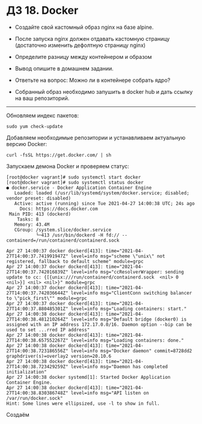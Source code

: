 # ДЗ 18. Docker
* Создайте свой кастомный образ nginx на базе alpine.

* После запуска nginx должен отдавать кастомную страницу (достаточно изменить дефолтную страницу nginx)

* Определите разницу между контейнером и образом

* Вывод опишите в домашнем задании.

* Ответьте на вопрос: Можно ли в контейнере собрать ядро?

* Собранный образ необходимо запушить в docker hub и дать ссылку на ваш репозиторий.
---
Обновляем индекс пакетов:
```
sudo yum check-update
```
Добавляем необходимые репозитории и устанавливаем актуальную версию Docker:
```
curl -fsSL https://get.docker.com/ | sh
```
Запускаем демона Docker и проверяем статус:
```
[root@docker vagrant]# sudo systemctl start docker
[root@docker vagrant]# sudo systemctl status docker
● docker.service - Docker Application Container Engine
   Loaded: loaded (/usr/lib/systemd/system/docker.service; disabled; vendor preset: disabled)
   Active: active (running) since Tue 2021-04-27 14:00:38 UTC; 24s ago
     Docs: https://docs.docker.com
 Main PID: 413 (dockerd)
    Tasks: 8
   Memory: 43.4M
   CGroup: /system.slice/docker.service
           └─413 /usr/bin/dockerd -H fd:// --containerd=/run/containerd/containerd.sock

Apr 27 14:00:37 docker dockerd[413]: time="2021-04-27T14:00:37.741991947Z" level=info msg="scheme \"unix\" not registered, fallback to default scheme" module=grpc
Apr 27 14:00:37 docker dockerd[413]: time="2021-04-27T14:00:37.742016839Z" level=info msg="ccResolverWrapper: sending update to cc: {[{unix:///run/containerd/containerd.sock  <nil> 0 <nil>}] <nil> <nil>}" module=grpc
Apr 27 14:00:37 docker dockerd[413]: time="2021-04-27T14:00:37.742036644Z" level=info msg="ClientConn switching balancer to \"pick_first\"" module=grpc
Apr 27 14:00:37 docker dockerd[413]: time="2021-04-27T14:00:37.880485301Z" level=info msg="Loading containers: start."
Apr 27 14:00:38 docker dockerd[413]: time="2021-04-27T14:00:38.481210264Z" level=info msg="Default bridge (docker0) is assigned with an IP address 172.17.0.0/16. Daemon option --bip can be used to set ...rred IP address"
Apr 27 14:00:38 docker dockerd[413]: time="2021-04-27T14:00:38.657552267Z" level=info msg="Loading containers: done."
Apr 27 14:00:38 docker dockerd[413]: time="2021-04-27T14:00:38.723186556Z" level=info msg="Docker daemon" commit=8728dd2 graphdriver(s)=overlay2 version=20.10.6
Apr 27 14:00:38 docker dockerd[413]: time="2021-04-27T14:00:38.723429259Z" level=info msg="Daemon has completed initialization"
Apr 27 14:00:38 docker systemd[1]: Started Docker Application Container Engine.
Apr 27 14:00:38 docker dockerd[413]: time="2021-04-27T14:00:38.830386748Z" level=info msg="API listen on /var/run/docker.sock"
Hint: Some lines were ellipsized, use -l to show in full.

```
Создаём
